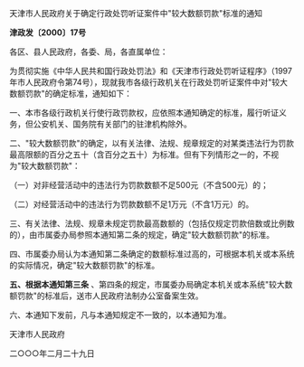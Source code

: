 天津市人民政府关于确定行政处罚听证案件中"较大数额罚款"标准的通知

**津政发〔2000〕17号**

各区、县人民政府，各委、局，各直属单位：

为贯彻实施《中华人民共和国行政处罚法》和《天津市行政处罚听证程序》（1997年市人民政府令第74号），现就我市各级行政机关在行政处罚听证案件中对"较大数额罚款"的确定标准，通知如下：

一、本市各级行政机关行使行政罚款权，应依照本通知确定的标准，履行听证义务，但公安机关、国务院有关部门的驻津机构除外。

二、"较大数额罚款"的确定，以有关法律、法规、规章规定的对某类违法行为罚款最高限额的百分之五十（含百分之五十）为标准。但有下列情形之一的，不视为"较大数额罚款"：

（一）对非经营活动中的违法行为罚款数额不足500元（不含500元）的；

（二）对经营活动中的违法行为罚款数额不足1万元（不含1万元）的。

三、有关法律、法规、规章未规定罚款最高数额的（包括仅规定罚款倍数或比例数的），由市属委办局参照本通知第二条的规定，确定"较大数额罚款"的标准。

四、市属委办局认为本通知第二条确定的数额标准过高的，可根据本机关或本系统的实际情况，确定"较大数额罚款"的标准。

**五、根据本通知第三条** 、第四条的规定，市属委办局确定本机关或本系统"较大数额罚款"的标准后，送市人民政府法制办公室备案生效。

六、本通知下发前，凡与本通知规定不一致的，以本通知为准。

天津市人民政府

二○○○年二月二十九日
